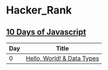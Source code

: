 # Hacker_Rank

## [10 Days of Javascript](https://www.hackerrank.com/domains/tutorials/10-days-of-javascript)
Day | Title 
------------ | -------------
0|[Hello, World! & Data Types](https://github.com/TYL1026/Hacker_Rank/tree/main/10%20Days%20of%20Javascript/Day%200)
